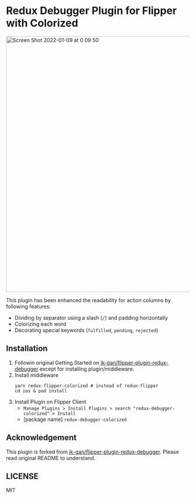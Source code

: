 # Redux Debugger Plugin for Flipper with Colorized

<img width="700" alt="Screen Shot 2022-01-09 at 0 09 50" src="https://user-images.githubusercontent.com/26793088/148674521-b848e29a-d0eb-40f7-af54-fc79a332aa76.png">

This plugin has been enhanced the readability for action columns by following features:

- Dividing by separator using a slash (`/`) and padding horizontally
- Colorizing each word
- Decorating special keywords (`fulfilled`, `pending`, `rejected`)

## Installation

1. Followin original Getting Started on [jk-gan/flipper-plugin-redux-debugger](https://github.com/jk-gan/flipper-plugin-redux-debugger) except for installing plugin/middleware.
2. Install middleware
   ```shell
   yarn redux-flipper-colorized # instead of redux-flipper
   cd ios & pod install
   ```
3. Install Plugin on Flipper Client
   - `Manage Plugins > Install Plugins > search "redux-debugger-colorized" > Install`
   - [package name] `redux-debugger-colorized`

## Acknowledgement

This plugin is forked from [jk-gan/flipper-plugin-redux-debugger](https://github.com/jk-gan/flipper-plugin-redux-debugger). Please read original README to understand.

## LICENSE

MIT
